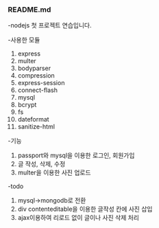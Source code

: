 ### README.md

-nodejs 첫 프로젝트 연습입니다.


-사용한 모듈
1. express
2. multer
3. bodyparser
4. compression
5. express-session
6. connect-flash
7. mysql
8. bcrypt
9. fs
10. dateformat
11. sanitize-html

-기능
1. passport와 mysql을 이용한 로그인, 회원가입
2. 글 작성, 삭제, 수정
3. multer을 이용한 사진 업로드

-todo
1. mysql->mongodb로 전환
2. div contenteditable을 이용한 글작성 칸에 사진 삽입
3. ajax이용하여 리로드 없이 글이나 사진 삭제 처리
